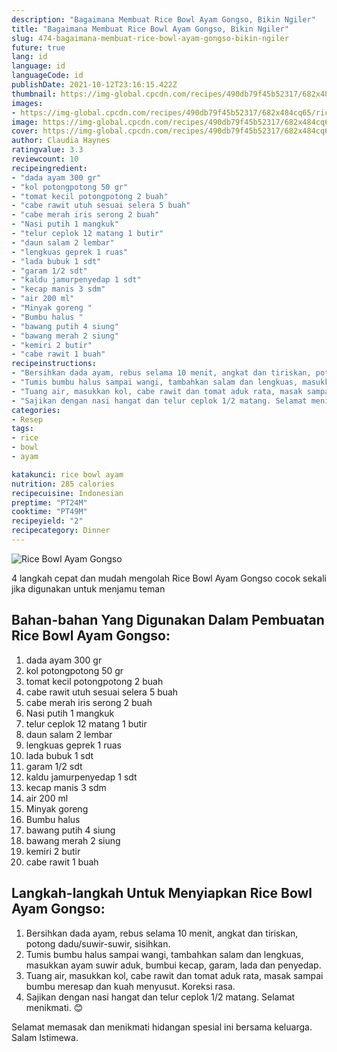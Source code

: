 ```yaml
---
description: "Bagaimana Membuat Rice Bowl Ayam Gongso, Bikin Ngiler"
title: "Bagaimana Membuat Rice Bowl Ayam Gongso, Bikin Ngiler"
slug: 474-bagaimana-membuat-rice-bowl-ayam-gongso-bikin-ngiler
future: true
lang: id
language: id
languageCode: id
publishDate: 2021-10-12T23:16:15.422Z 
thumbnail: https://img-global.cpcdn.com/recipes/490db79f45b52317/682x484cq65/rice-bowl-ayam-gongso-foto-resep-utama.png
images:
- https://img-global.cpcdn.com/recipes/490db79f45b52317/682x484cq65/rice-bowl-ayam-gongso-foto-resep-utama.png
image: https://img-global.cpcdn.com/recipes/490db79f45b52317/682x484cq65/rice-bowl-ayam-gongso-foto-resep-utama.png
cover: https://img-global.cpcdn.com/recipes/490db79f45b52317/682x484cq65/rice-bowl-ayam-gongso-foto-resep-utama.png
author: Claudia Haynes
ratingvalue: 3.3
reviewcount: 10
recipeingredient:
- "dada ayam 300 gr"
- "kol potongpotong 50 gr"
- "tomat kecil potongpotong 2 buah"
- "cabe rawit utuh sesuai selera 5 buah"
- "cabe merah iris serong 2 buah"
- "Nasi putih 1 mangkuk"
- "telur ceplok 12 matang 1 butir"
- "daun salam 2 lembar"
- "lengkuas geprek 1 ruas"
- "lada bubuk 1 sdt"
- "garam 1/2 sdt"
- "kaldu jamurpenyedap 1 sdt"
- "kecap manis 3 sdm"
- "air 200 ml"
- "Minyak goreng "
- "Bumbu halus "
- "bawang putih 4 siung"
- "bawang merah 2 siung"
- "kemiri 2 butir"
- "cabe rawit 1 buah"
recipeinstructions:
- "Bersihkan dada ayam, rebus selama 10 menit, angkat dan tiriskan, potong dadu/suwir-suwir, sisihkan."
- "Tumis bumbu halus sampai wangi, tambahkan salam dan lengkuas, masukkan ayam suwir aduk, bumbui kecap, garam, lada dan penyedap."
- "Tuang air, masukkan kol, cabe rawit dan tomat aduk rata, masak sampai bumbu meresap dan kuah menyusut. Koreksi rasa."
- "Sajikan dengan nasi hangat dan telur ceplok 1/2 matang. Selamat menikmati. 😊"
categories:
- Resep
tags:
- rice
- bowl
- ayam

katakunci: rice bowl ayam 
nutrition: 285 calories
recipecuisine: Indonesian
preptime: "PT24M"
cooktime: "PT49M"
recipeyield: "2"
recipecategory: Dinner
---
```



![Rice Bowl Ayam Gongso](https://img-global.cpcdn.com/recipes/490db79f45b52317/682x484cq65/rice-bowl-ayam-gongso-foto-resep-utama.png)

4 langkah cepat dan mudah mengolah  Rice Bowl Ayam Gongso cocok sekali jika digunakan untuk menjamu teman

<!--inarticleads1-->

## Bahan-bahan Yang Digunakan Dalam Pembuatan Rice Bowl Ayam Gongso:

1. dada ayam 300 gr
1. kol potongpotong 50 gr
1. tomat kecil potongpotong 2 buah
1. cabe rawit utuh sesuai selera 5 buah
1. cabe merah iris serong 2 buah
1. Nasi putih 1 mangkuk
1. telur ceplok 12 matang 1 butir
1. daun salam 2 lembar
1. lengkuas geprek 1 ruas
1. lada bubuk 1 sdt
1. garam 1/2 sdt
1. kaldu jamurpenyedap 1 sdt
1. kecap manis 3 sdm
1. air 200 ml
1. Minyak goreng 
1. Bumbu halus 
1. bawang putih 4 siung
1. bawang merah 2 siung
1. kemiri 2 butir
1. cabe rawit 1 buah



<!--inarticleads2-->

## Langkah-langkah Untuk Menyiapkan Rice Bowl Ayam Gongso:

1. Bersihkan dada ayam, rebus selama 10 menit, angkat dan tiriskan, potong dadu/suwir-suwir, sisihkan.
1. Tumis bumbu halus sampai wangi, tambahkan salam dan lengkuas, masukkan ayam suwir aduk, bumbui kecap, garam, lada dan penyedap.
1. Tuang air, masukkan kol, cabe rawit dan tomat aduk rata, masak sampai bumbu meresap dan kuah menyusut. Koreksi rasa.
1. Sajikan dengan nasi hangat dan telur ceplok 1/2 matang. Selamat menikmati. 😊




Selamat memasak dan menikmati hidangan spesial ini bersama keluarga. Salam Istimewa.
